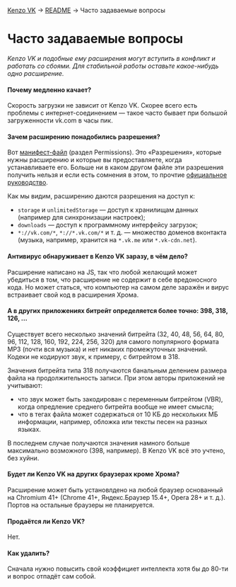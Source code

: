 [Kenzo VK](../) → [README](../README.md) → Часто задаваемые вопросы

Часто задаваемые вопросы
==========================

_Kenzo VK и подобные ему расширения могут вступить в конфликт и работать со сбоями. Для стабильной работы оставьте какое-нибудь одно расширение._

<!--
#### Почему глючит/не работает?
Хм, сложный вопрос, прям так и не сообразишь.
-->

#### Почему медленно качает?
Скорость загрузки не зависит от Kenzo VK. Скорее всего есть проблемы с интернет-соединением — такое часто бывает при большой загруженности vk.com в часы пик.

#### Зачем расширению понадобились разрешения?
Вот [манифест-файл](../static/manifefst.json) (раздел Permissions). Это «Разрешения», которые нужны расширению и которые вы предоставляете, когда устанавливаете его. Больше ни в каком другом файле эти разрешения получить нельзя и если есть сомнения в этом, то прочтие [официальное руководство](https://developer.chrome.com/extensions/manifest).

Как мы видим, расширению даются разрешения на доступ к:

* `storage` и `unlimitedStorage` — доступ к хранилищам данных (например для синхронизации настроек);
* `downloads` — доступ к программному интерфейсу загрузок;
* `*://vk.com/*`, `*://*.vk.com/*` и т. д. — множество доменов вконтакта (музыка, например, хранится на `*.vk.me` или `*.vk-cdn.net`).

#### Антивирус обнаруживает в Kenzo VK заразу, в чём дело?
Расширение написано на JS, так что любой желающий может убедиться в том, что расширение не содержит в себе вредоносного кода. Но может статься, что компьютер на самом деле заражён и вирус встраивает свой код в расширения Хрома.

#### А в других приложениях битрейт определяется более точно: 398, 318, 126, …
Существует всего несколько значений битрейта (32, 40, 48,  56,  64,  80,  96, 112, 128, 160, 192, 224, 256, 320) для самого популярного формата MP3 (почти вся музыка) и нет никаких промежуточных значений. Кодеки не кодируют звук, к примеру, с битрейтом в 318.

Значения битрейта типа 318 получаются банальным делением размера файла на продолжительность записи. При этом авторы приложений не учитывают:

* что звук может быть закодирован с переменным битрейтом (VBR), когда опредление среднего битрейта вообще не имеет смысла;
* что в тегах файла может содержаться от 10 КБ до нескольких МБ информации, например, обложка или тексты песен на разных языках.

В последнем случае получаются значения намного больше максимально возможного (398, например).
В Kenzo VK всё это учтено, без хуйни.

#### Будет ли Kenzo VK на других браузерах кроме Хрома?
Расширение может быть установлдено на любой браузер основанный на Chromium 41+ (Chrome 41+, Яндекс.Браузер 15.4+, Opera 28+ и т. д.). Портов на остальные браузеры не планируется.

#### Продаётся ли Kenzo VK?
Нет.

#### Как удалить?
Сначала нужно повысить свой коэффициет интеллекта хотя бы до 80-ти и вопрос отпадёт сам собой.
